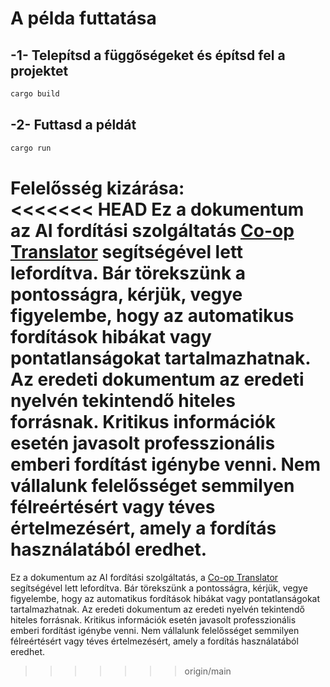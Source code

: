 <!--
CO_OP_TRANSLATOR_METADATA:
{
  "original_hash": "6240e78bb87f91bece16f8742472aeef",
<<<<<<< HEAD
  "translation_date": "2025-08-18T23:44:28+00:00",
=======
  "translation_date": "2025-08-18T19:04:57+00:00",
>>>>>>> origin/main
  "source_file": "03-GettingStarted/06-http-streaming/solution/rust/calculator-httpserver/README.md",
  "language_code": "hu"
}
-->
# A példa futtatása

## -1- Telepítsd a függőségeket és építsd fel a projektet

```bash
cargo build
```

## -2- Futtasd a példát

```bash
cargo run
```

**Felelősség kizárása**:  
<<<<<<< HEAD
Ez a dokumentum az AI fordítási szolgáltatás [Co-op Translator](https://github.com/Azure/co-op-translator) segítségével lett lefordítva. Bár törekszünk a pontosságra, kérjük, vegye figyelembe, hogy az automatikus fordítások hibákat vagy pontatlanságokat tartalmazhatnak. Az eredeti dokumentum az eredeti nyelvén tekintendő hiteles forrásnak. Kritikus információk esetén javasolt professzionális emberi fordítást igénybe venni. Nem vállalunk felelősséget semmilyen félreértésért vagy téves értelmezésért, amely a fordítás használatából eredhet.
=======
Ez a dokumentum az AI fordítási szolgáltatás, a [Co-op Translator](https://github.com/Azure/co-op-translator) segítségével lett lefordítva. Bár törekszünk a pontosságra, kérjük, vegye figyelembe, hogy az automatikus fordítások hibákat vagy pontatlanságokat tartalmazhatnak. Az eredeti dokumentum az eredeti nyelvén tekintendő hiteles forrásnak. Kritikus információk esetén javasolt professzionális emberi fordítást igénybe venni. Nem vállalunk felelősséget semmilyen félreértésért vagy téves értelmezésért, amely a fordítás használatából eredhet.
>>>>>>> origin/main
